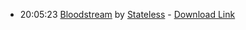 *   20:05:23  [Bloodstream](http://goo.gl/LC78zB) by [Stateless](http://www.last.fm/music/Stateless) - [Download Link](http://goo.gl/rSzzGI)

